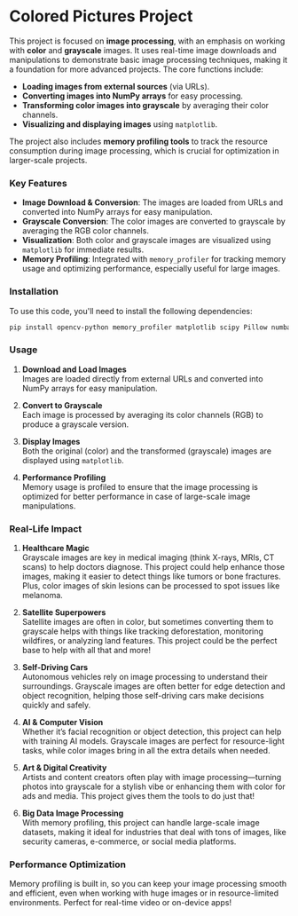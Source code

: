 # Colored Pictures Project

This project is focused on **image processing**, with an emphasis on working with **color** and **grayscale** images. It uses real-time image downloads and manipulations to demonstrate basic image processing techniques, making it a foundation for more advanced projects. The core functions include:

- **Loading images from external sources** (via URLs).
- **Converting images into NumPy arrays** for easy processing.
- **Transforming color images into grayscale** by averaging their color channels.
- **Visualizing and displaying images** using `matplotlib`.

The project also includes **memory profiling tools** to track the resource consumption during image processing, which is crucial for optimization in larger-scale projects.

### Key Features

- **Image Download & Conversion**: The images are loaded from URLs and converted into NumPy arrays for easy manipulation.
- **Grayscale Conversion**: The color images are converted to grayscale by averaging the RGB color channels.
- **Visualization**: Both color and grayscale images are visualized using `matplotlib` for immediate results.
- **Memory Profiling**: Integrated with `memory_profiler` for tracking memory usage and optimizing performance, especially useful for large images.

### Installation

To use this code, you'll need to install the following dependencies:

```bash
pip install opencv-python memory_profiler matplotlib scipy Pillow numba requests
```

### Usage

1. **Download and Load Images**  
   Images are loaded directly from external URLs and converted into NumPy arrays for easy manipulation.

2. **Convert to Grayscale**  
   Each image is processed by averaging its color channels (RGB) to produce a grayscale version.

3. **Display Images**  
   Both the original (color) and the transformed (grayscale) images are displayed using `matplotlib`.

4. **Performance Profiling**  
   Memory usage is profiled to ensure that the image processing is optimized for better performance in case of large-scale image manipulations.

### Real-Life Impact

1. **Healthcare Magic**  
   Grayscale images are key in medical imaging (think X-rays, MRIs, CT scans) to help doctors diagnose. This project could help enhance those images, making it easier to detect things like tumors or bone fractures. Plus, color images of skin lesions can be processed to spot issues like melanoma.

2. **Satellite Superpowers**  
   Satellite images are often in color, but sometimes converting them to grayscale helps with things like tracking deforestation, monitoring wildfires, or analyzing land features. This project could be the perfect base to help with all that and more!

3. **Self-Driving Cars**  
   Autonomous vehicles rely on image processing to understand their surroundings. Grayscale images are often better for edge detection and object recognition, helping those self-driving cars make decisions quickly and safely.

4. **AI & Computer Vision**  
   Whether it’s facial recognition or object detection, this project can help with training AI models. Grayscale images are perfect for resource-light tasks, while color images bring in all the extra details when needed.

5. **Art & Digital Creativity**  
   Artists and content creators often play with image processing—turning photos into grayscale for a stylish vibe or enhancing them with color for ads and media. This project gives them the tools to do just that!

6. **Big Data Image Processing**  
   With memory profiling, this project can handle large-scale image datasets, making it ideal for industries that deal with tons of images, like security cameras, e-commerce, or social media platforms.

### Performance Optimization

Memory profiling is built in, so you can keep your image processing smooth and efficient, even when working with huge images or in resource-limited environments. Perfect for real-time video or on-device apps!
